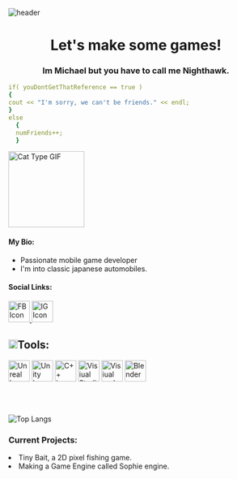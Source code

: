 ![header](https://capsule-render.vercel.app/api?&animation=fadeIn&type=venom&color=gradient&height=200&section=header&text=Hello,%20World%20🕹️%20&fontSize=90)

<h1 align = center> 
  Let's make some games! 
</h1>

<h3 align = center> 
 Im Michael but you have to call me Nighthawk.
</h3>

```yaml
if( youDontGetThatReference == true )
{
cout << "I'm sorry, we can't be friends." << endl;
}
else
  {
  numFriends++;
  }
```

<p align = left>
  <img src="https://media1.giphy.com/media/v1.Y2lkPTc5MGI3NjExOHlsZjBseG9ucDYwZWkyYzhreHg5emV6bDVqczllbTZneTRmNW54ZSZlcD12MV9pbnRlcm5hbF9naWZfYnlfaWQmY3Q9Zw/7NoNw4pMNTvgc/giphy.webp" alt="Cat Type GIF" style="width:150px;height:150px;" >
</p>

<p align = left>
<h4>My Bio:</h4> 
  <ul>
  <li>Passionate mobile game developer</li>
  <li>I'm into classic japanese automobiles.</li>
</ul>

<h4>Social Links: </h4> 
</p>

<a href="https://www.facebook.com/profile.php?id=61568259099929">
<img src="https://cdn.jsdelivr.net/gh/devicons/devicon@latest/icons/facebook/facebook-original.svg" alt="FB Icon" style="width:42px;height:42px;">
</a>

<a href="https://www.instagram.com/gitmike_/">
<img src="https://cdn1.iconfinder.com/data/icons/social-rounded-2/32/instagram-1024.png" alt="IG Icon" style="width:42px;height:42px;">
</a>


<h2><img src="https://cdn4.iconfinder.com/data/icons/build-a-house-flat/512/construction_toolbox_repair_equipment_hammer_tool_box-1024.png" alt="tool" style="width:18px;height:18px;">Tools:</h2>


<p>
  <img src="https://cdn.jsdelivr.net/gh/devicons/devicon@latest/icons/unrealengine/unrealengine-original-wordmark.svg" alt="Unreal Icon" style="width:42px;height:42px;" />
  <img src="https://cdn.jsdelivr.net/gh/devicons/devicon@latest/icons/unity/unity-original.svg" alt="Unity Icon" style="width:42px;height:42px;"/>
  <img src="https://cdn.jsdelivr.net/gh/devicons/devicon@latest/icons/cplusplus/cplusplus-original.svg" alt="C++ icon" style="width:42px;height:42px;"/>
  <img src="https://cdn.jsdelivr.net/gh/devicons/devicon@latest/icons/visualstudio/visualstudio-original.svg" alt="Visiual Studio icon" style="width:42px;height:42px;"/>
  <img src="https://cdn.jsdelivr.net/gh/devicons/devicon@latest/icons/vscode/vscode-original.svg" alt="Visiual code icon" style="width:42px;height:42px;" />
  <img src="https://cdn.jsdelivr.net/gh/devicons/devicon@latest/icons/blender/blender-original-wordmark.svg" alt="Blender" style="width:42px;height:42px;" />

  
</p>

<br></br>

![Top Langs](https://github-readme-stats.vercel.app/api/top-langs/?username=mtruong727)

<h3>Current Projects:</h3>
<ui>
  <li>Tiny Bait, a 2D pixel fishing game.</li>
  <li>Making a Game Engine called Sophie engine.</li>
</ui>








<!---
mtruong727/mtruong727 is a ✨ special ✨ repository because its `README.md` (this file) appears on your GitHub profile.
You can click the Preview link to take a look at your changes.
--->
